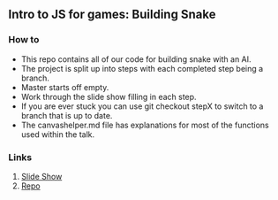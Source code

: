 ## Intro to JS for games: Building Snake

### How to
- This repo contains all of our code for building snake with an AI.
- The project is split up into steps with each completed step being a branch.
- Master starts off empty.
- Work through the slide show filling in each step.
- If you are ever stuck you can use git checkout stepX to switch to a branch that is up to date.
- The canvashelper.md file has explanations for most of the functions used within the talk.

### Links
1. [Slide Show](http://slides.com/zachklabunde/js-for-games)
2. [Repo](https://github.com/zbunde/Snake)
